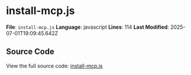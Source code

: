 # install-mcp.js

**File**: `install-mcp.js`
**Language**: javascript
**Lines**: 114
**Last Modified**: 2025-07-01T19:09:45.642Z

## Source Code

View the full source code: [install-mcp.js](install-mcp.js)

